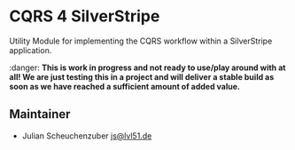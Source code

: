 # CQRS 4 SilverStripe
Utility Module for implementing the CQRS workflow within a SilverStripe application.

:danger: **This is work in progress and not ready to use/play around with at all! We are just testing this in a project and will deliver a stable build as soon as we have reached a sufficient amount of added value.**

## Maintainer
- Julian Scheuchenzuber <js@lvl51.de>